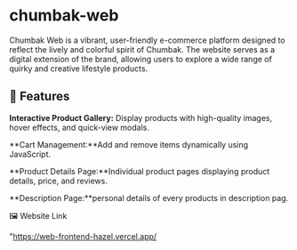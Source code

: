 # chumbak-web

Chumbak Web is a vibrant, user-friendly e-commerce platform designed to reflect the lively and colorful spirit of Chumbak. The website serves as a digital extension of the brand, allowing users to explore a wide range of quirky and creative lifestyle products.


## 🚀 Features

**Interactive Product Gallery:** Display products with high-quality images, hover effects, and quick-view modals.


**Cart Management:**Add and remove items dynamically using JavaScript.


**Product Details Page:**Individual product pages displaying product details, price, and reviews.


**Description Page:**personal details of every products in description pag.


🖼️ Website Link


"https://web-frontend-hazel.vercel.app/
